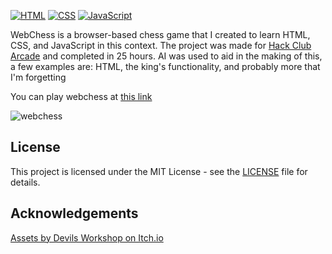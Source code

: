 [![HTML](https://img.shields.io/badge/HTML-5-E34F26)](https://developer.mozilla.org/en-US/docs/Web/HTML) [![CSS](https://img.shields.io/badge/CSS-3-1572B6)](https://developer.mozilla.org/en-US/docs/Web/CSS) [![JavaScript](https://img.shields.io/badge/JavaScript-ES6+-F7DF1E)](https://developer.mozilla.org/en-US/docs/Web/JavaScript)  

WebChess is a browser-based chess game that I created to learn HTML, CSS, and JavaScript in this context. The project was made for [Hack Club Arcade](https://hackclub.com/arcade/) and completed in 25 hours. AI was used to aid in the making of this, a few examples are: HTML, the king's functionality, and probably more that I'm forgetting

You can play webchess at [this link](https://nanomars.github.io/webchess/)

![webchess](https://cloud-mz5daq379-hack-club-bot.vercel.app/0image.png)

## License

This project is licensed under the MIT License - see the [LICENSE](LICENSE) file for details.

## Acknowledgements

[Assets by Devils Workshop on Itch.io](https://devilsworkshop.itch.io/pixel-art-chess-asset-pack/)
